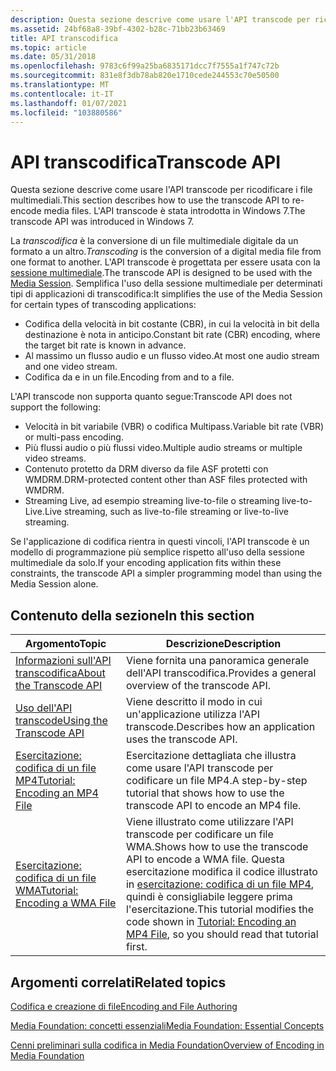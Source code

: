 ```yaml
---
description: Questa sezione descrive come usare l'API transcode per ricodificare i file multimediali. L'API transcode è stata introdotta in Windows 7.
ms.assetid: 24bf68a8-39bf-4302-b28c-71bb23b63469
title: API transcodifica
ms.topic: article
ms.date: 05/31/2018
ms.openlocfilehash: 9783c6f99a25ba6835171dcc7f7555a1f747c72b
ms.sourcegitcommit: 831e8f3db78ab820e1710cede244553c70e50500
ms.translationtype: MT
ms.contentlocale: it-IT
ms.lasthandoff: 01/07/2021
ms.locfileid: "103880586"
---
```

# <a name="transcode-api"></a><span data-ttu-id="35477-104">API transcodifica</span><span class="sxs-lookup"><span data-stu-id="35477-104">Transcode API</span></span>

<span data-ttu-id="35477-105">Questa sezione descrive come usare l'API transcode per ricodificare i file multimediali.</span><span class="sxs-lookup"><span data-stu-id="35477-105">This section describes how to use the transcode API to re-encode media files.</span></span> <span data-ttu-id="35477-106">L'API transcode è stata introdotta in Windows 7.</span><span class="sxs-lookup"><span data-stu-id="35477-106">The transcode API was introduced in Windows 7.</span></span>

<span data-ttu-id="35477-107">La *transcodifica* è la conversione di un file multimediale digitale da un formato a un altro.</span><span class="sxs-lookup"><span data-stu-id="35477-107">*Transcoding* is the conversion of a digital media file from one format to another.</span></span> <span data-ttu-id="35477-108">L'API transcode è progettata per essere usata con la [sessione multimediale](media-session.md).</span><span class="sxs-lookup"><span data-stu-id="35477-108">The transcode API is designed to be used with the [Media Session](media-session.md).</span></span> <span data-ttu-id="35477-109">Semplifica l'uso della sessione multimediale per determinati tipi di applicazioni di transcodifica:</span><span class="sxs-lookup"><span data-stu-id="35477-109">It simplifies the use of the Media Session for certain types of transcoding applications:</span></span>

-   <span data-ttu-id="35477-110">Codifica della velocità in bit costante (CBR), in cui la velocità in bit della destinazione è nota in anticipo.</span><span class="sxs-lookup"><span data-stu-id="35477-110">Constant bit rate (CBR) encoding, where the target bit rate is known in advance.</span></span>
-   <span data-ttu-id="35477-111">Al massimo un flusso audio e un flusso video.</span><span class="sxs-lookup"><span data-stu-id="35477-111">At most one audio stream and one video stream.</span></span>
-   <span data-ttu-id="35477-112">Codifica da e in un file.</span><span class="sxs-lookup"><span data-stu-id="35477-112">Encoding from and to a file.</span></span>

<span data-ttu-id="35477-113">L'API transcode non supporta quanto segue:</span><span class="sxs-lookup"><span data-stu-id="35477-113">Transcode API does not support the following:</span></span>

-   <span data-ttu-id="35477-114">Velocità in bit variabile (VBR) o codifica Multipass.</span><span class="sxs-lookup"><span data-stu-id="35477-114">Variable bit rate (VBR) or multi-pass encoding.</span></span>
-   <span data-ttu-id="35477-115">Più flussi audio o più flussi video.</span><span class="sxs-lookup"><span data-stu-id="35477-115">Multiple audio streams or multiple video streams.</span></span>
-   <span data-ttu-id="35477-116">Contenuto protetto da DRM diverso da file ASF protetti con WMDRM.</span><span class="sxs-lookup"><span data-stu-id="35477-116">DRM-protected content other than ASF files protected with WMDRM.</span></span>
-   <span data-ttu-id="35477-117">Streaming Live, ad esempio streaming live-to-file o streaming live-to-Live.</span><span class="sxs-lookup"><span data-stu-id="35477-117">Live streaming, such as live-to-file streaming or live-to-live streaming.</span></span>

<span data-ttu-id="35477-118">Se l'applicazione di codifica rientra in questi vincoli, l'API transcode è un modello di programmazione più semplice rispetto all'uso della sessione multimediale da solo.</span><span class="sxs-lookup"><span data-stu-id="35477-118">If your encoding application fits within these constraints, the transcode API a simpler programming model than using the Media Session alone.</span></span>

## <a name="in-this-section"></a><span data-ttu-id="35477-119">Contenuto della sezione</span><span class="sxs-lookup"><span data-stu-id="35477-119">In this section</span></span>



| <span data-ttu-id="35477-120">Argomento</span><span class="sxs-lookup"><span data-stu-id="35477-120">Topic</span></span>                                                                                          | <span data-ttu-id="35477-121">Descrizione</span><span class="sxs-lookup"><span data-stu-id="35477-121">Description</span></span>                                                                                                                                                                                                                 |
|------------------------------------------------------------------------------------------------|-----------------------------------------------------------------------------------------------------------------------------------------------------------------------------------------------------------------------------|
| [<span data-ttu-id="35477-122">Informazioni sull'API transcodifica</span><span class="sxs-lookup"><span data-stu-id="35477-122">About the Transcode API</span></span>](about-the-transcode-api.md)<br/>                              | <span data-ttu-id="35477-123">Viene fornita una panoramica generale dell'API transcodifica.</span><span class="sxs-lookup"><span data-stu-id="35477-123">Provides a general overview of the transcode API.</span></span><br/>                                                                                                                                                                |
| [<span data-ttu-id="35477-124">Uso dell'API transcode</span><span class="sxs-lookup"><span data-stu-id="35477-124">Using the Transcode API</span></span>](fast-transcode-objects.md)<br/>                               | <span data-ttu-id="35477-125">Viene descritto il modo in cui un'applicazione utilizza l'API transcode.</span><span class="sxs-lookup"><span data-stu-id="35477-125">Describes how an application uses the transcode API.</span></span><br/>                                                                                                                                                             |
| [<span data-ttu-id="35477-126">Esercitazione: codifica di un file MP4</span><span class="sxs-lookup"><span data-stu-id="35477-126">Tutorial: Encoding an MP4 File</span></span>](tutorial--encoding-an-mp4-file-.md)<br/>               | <span data-ttu-id="35477-127">Esercitazione dettagliata che illustra come usare l'API transcode per codificare un file MP4.</span><span class="sxs-lookup"><span data-stu-id="35477-127">A step-by-step tutorial that shows how to use the transcode API to encode an MP4 file.</span></span><br/>                                                                                                                           |
| [<span data-ttu-id="35477-128">Esercitazione: codifica di un file WMA</span><span class="sxs-lookup"><span data-stu-id="35477-128">Tutorial: Encoding a WMA File</span></span>](tutorial--converting-an-mp3-file-to-a-wma-file.md)<br/> | <span data-ttu-id="35477-129">Viene illustrato come utilizzare l'API transcode per codificare un file WMA.</span><span class="sxs-lookup"><span data-stu-id="35477-129">Shows how to use the transcode API to encode a WMA file.</span></span> <span data-ttu-id="35477-130">Questa esercitazione modifica il codice illustrato in [esercitazione: codifica di un file MP4](tutorial--encoding-an-mp4-file-.md), quindi è consigliabile leggere prima l'esercitazione.</span><span class="sxs-lookup"><span data-stu-id="35477-130">This tutorial modifies the code shown in [Tutorial: Encoding an MP4 File](tutorial--encoding-an-mp4-file-.md), so you should read that tutorial first.</span></span><br/> |



 

## <a name="related-topics"></a><span data-ttu-id="35477-131">Argomenti correlati</span><span class="sxs-lookup"><span data-stu-id="35477-131">Related topics</span></span>

<dl> <dt>

[<span data-ttu-id="35477-132">Codifica e creazione di file</span><span class="sxs-lookup"><span data-stu-id="35477-132">Encoding and File Authoring</span></span>](encoding-and-file-authoring.md)
</dt> <dt>

[<span data-ttu-id="35477-133">Media Foundation: concetti essenziali</span><span class="sxs-lookup"><span data-stu-id="35477-133">Media Foundation: Essential Concepts</span></span>](media-foundation-programming--essential-concepts.md)
</dt> <dt>

[<span data-ttu-id="35477-134">Cenni preliminari sulla codifica in Media Foundation</span><span class="sxs-lookup"><span data-stu-id="35477-134">Overview of Encoding in Media Foundation</span></span>](overview-of-encoding-in-media-foundation.md)
</dt> </dl>

 

 




